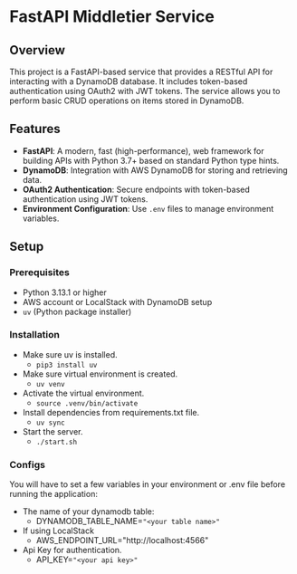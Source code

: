 # FastAPI Middletier Service

## Overview

This project is a FastAPI-based service that provides a RESTful API for interacting with a DynamoDB database. It includes token-based authentication using OAuth2 with JWT tokens. The service allows you to perform basic CRUD operations on items stored in DynamoDB.

## Features

- **FastAPI**: A modern, fast (high-performance), web framework for building APIs with Python 3.7+ based on standard Python type hints.
- **DynamoDB**: Integration with AWS DynamoDB for storing and retrieving data.
- **OAuth2 Authentication**: Secure endpoints with token-based authentication using JWT tokens.
- **Environment Configuration**: Use `.env` files to manage environment variables.

## Setup

### Prerequisites

- Python 3.13.1 or higher
- AWS account or LocalStack with DynamoDB setup 
- `uv` (Python package installer)

### Installation

- Make sure uv is installed.
    - `pip3 install uv`
- Make sure virtual environment is created.
    - `uv venv`
- Activate the virtual environment.
    - `source .venv/bin/activate`
- Install dependencies from requirements.txt file.
    - `uv sync`
- Start the server.
    - `./start.sh`

### Configs
You will have to set a few variables in your environment or .env file before running the application:

- The name of your dynamodb table:
    - DYNAMODB_TABLE_NAME=`"<your table name>"`
- If using LocalStack
    - AWS_ENDPOINT_URL="http://localhost:4566"
- Api Key for authentication.
    - API_KEY=`"<your api key>"`